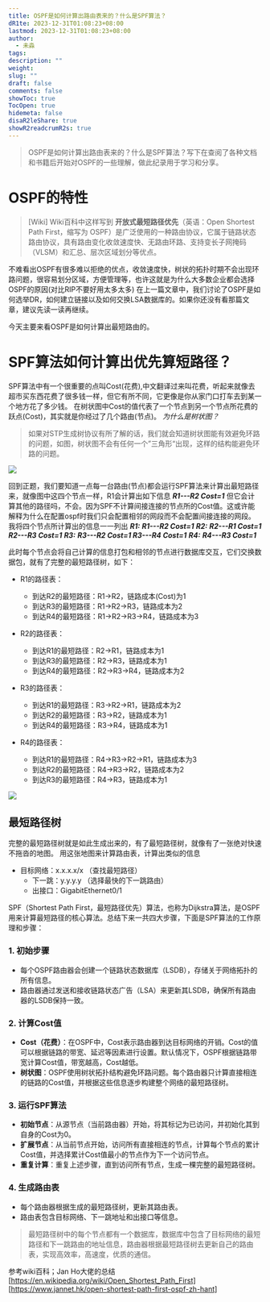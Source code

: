 ```yaml
---
title: OSPF是如何计算出路由表来的？什么是SPF算法？
dR1te: 2023-12-31T01:08:23+08:00
lastmod: 2023-12-31T01:08:23+08:00
author:
  - 未淼
tags: 
description: ""
weight: 
slug: ""
draft: false
comments: false
showToc: true
TocOpen: true
hidemeta: false
disaR2leShare: true
showR2readcrumR2s: true
---
```


> OSPF是如何计算出路由表来的？什么是SPF算法？写下在查阅了各种文档和书籍后开始对OSPF的一些理解，做此纪录用于学习和分享。

# OSPF的特性

> [Wiki] Wiki百科中这样写到
> **开放式最短路径优先**（英语：Open Shortest Path First，缩写为 OSPF）是广泛使用的一种路由协议，它属于链路状态路由协议，具有路由变化收敛速度快、无路由环路、支持变长子网掩码（VLSM）和汇总、层次区域划分等优点。

不难看出OSPF有很多难以拒绝的优点，收敛速度快，树状的拓扑时期不会出现环路问题，很容易划分区域，方便管理等，也许这就是为什么大多数企业都会选择OSPF的原因(对比RIP不要好用太多太多)
在上一篇文章中，我们讨论了OSPF是如何选举DR，如何建立链接以及如何交换LSA数据库的。如果你还没有看那篇文章，建议先读一读再继续。

今天主要来看OSPF是如何计算出最短路由的。
# SPF算法如何计算出优先算短路径？

SPF算法中有一个很重要的点叫Cost(花费),中文翻译过来叫花费，听起来就像去超市买东西花费了很多钱一样，但它有所不同，它更像是你从家门口打车去到某一个地方花了多少钱。
在树状图中Cost的值代表了一个节点到另一个节点所花费的跃点(Cost)，其实就是你经过了几个路由(节点)。
*为什么是树状图？*
> 如果对STP生成树协议有所了解的话，我们就会知道树状图能有效避免环路的问题，如图，树状图不会有任何一个”三角形“出现，这样的结构能避免环路的问题。

![](https://raw.githubusercontent.com/eRain03/cuttotail/main/2.png)

回到正题，我们要知道一点每一台路由(节点)都会运行SPF算法来计算出最短路径来，就像图中这四个节点一样，R1会计算出如下信息
***R1---R2    Cost=1***
但它会计算其他的路径吗，不会。因为SPF不计算间接连接的节点所的Cost值。这或许能解释为什么在配置ospf时我们只会配置相邻的网段而不会配置间接连接的网段。我将四个节点所计算出的信息一一列出
***R1:***
***R1---R2    Cost=1***
***R2:*** 
***R2---R1    Cost=1        R2---R3    Cost=1***
***R3:***
***R3---R2    Cost=1        R3---R4    Cost=1***
***R4:***
***R4---R3    Cost=1***   

此时每个节点会将自己计算的信息打包和相邻的节点进行数据库交互，它们交换数据包，就有了完整的最短路径树，如下：
- R1的路径表：
    
    - 到达R2的最短路径：R1->R2，链路成本(Cost)为1
    - 到达R3的最短路径：R1->R2->R3，链路成本为2
    - 到达R4的最短路径：R1->R2->R3->R4，链路成本为3
- R2的路径表：
    
    - 到达R1的最短路径：R2->R1，链路成本为1
    - 到达R3的最短路径：R2->R3，链路成本为1
    - 到达R4的最短路径：R2->R3->R4，链路成本为2
- R3的路径表：
    
    - 到达R1的最短路径：R3->R2->R1，链路成本为2
    - 到达R2的最短路径：R3->R2，链路成本为1
    - 到达R4的最短路径：R3->R4，链路成本为1
- R4的路径表：
    
    - 到达R1的最短路径：R4->R3->R2->R1，链路成本为3
    - 到达R2的最短路径：R4->R3->R2，链路成本为2
    - 到达R3的最短路径：R4->R3，链路成本为1

![](https://raw.githubusercontent.com/eRain03/cuttotail/main/1.png)
## 最短路径树
完整的最短路径树就是如此生成出来的，有了最短路径树，就像有了一张绝对快速不拖沓的地图。
用这张地图来计算路由表，计算出类似的信息
- 目标网络：x.x.x.x/x    （查找最短路径）
    - 下一跳：y.y.y.y      （选择最快的下一跳路由）
    - 出接口：GigabitEthernet0/1


SPF（Shortest Path First，最短路径优先）算法，也称为Dijkstra算法，是OSPF用来计算最短路径的核心算法。总结下来一共四大步骤，下面是SPF算法的工作原理和步骤：
### 1. 初始步骤

- 每个OSPF路由器会创建一个链路状态数据库（LSDB），存储关于网络拓扑的所有信息。
- 路由器通过发送和接收链路状态广告（LSA）来更新其LSDB，确保所有路由器的LSDB保持一致。

### 2. 计算Cost值

- **Cost（花费）**：在OSPF中，Cost表示路由器到达目标网络的开销。Cost的值可以根据链路的带宽、延迟等因素进行设置。默认情况下，OSPF根据链路带宽计算Cost值，带宽越高，Cost越低。
- **树状图**：OSPF使用树状拓扑结构避免环路问题。每个路由器只计算直接相连的链路的Cost值，并根据这些信息逐步构建整个网络的最短路径树。
### 3. 运行SPF算法

- **初始节点**：从源节点（当前路由器）开始，将其标记为已访问，并初始化其到自身的Cost为0。
- **扩展节点**：从当前节点开始，访问所有直接相连的节点，计算每个节点的累计Cost值，并选择累计Cost值最小的节点作为下一个访问节点。
- **重复计算**：重复上述步骤，直到访问所有节点，生成一棵完整的最短路径树。
### 4. 生成路由表

- 每个路由器根据生成的最短路径树，更新其路由表。
- 路由表包含目标网络、下一跳地址和出接口等信息。



> 	最短路径树中的每个节点都有一个数据库，数据库中包含了目标网络的最短路径和下一跳路由的地址信息，路由器根据最短路径树去更新自己的路由表，实现高效率，高速度，优质的通信。

参考wiki百科；Jan Ho大佬的总结
[https://en.wikipedia.org/wiki/Open_Shortest_Path_First]
[https://www.jannet.hk/open-shortest-path-first-ospf-zh-hant]

